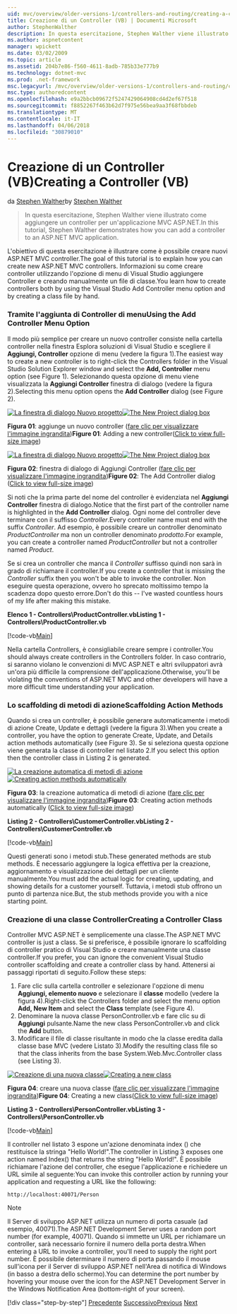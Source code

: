 ```yaml
---
uid: mvc/overview/older-versions-1/controllers-and-routing/creating-a-controller-vb
title: Creazione di un Controller (VB) | Documenti Microsoft
author: StephenWalther
description: In questa esercitazione, Stephen Walther viene illustrato come aggiungere un controller per un'applicazione MVC ASP.NET.
ms.author: aspnetcontent
manager: wpickett
ms.date: 03/02/2009
ms.topic: article
ms.assetid: 204b7e86-f560-4611-8adb-785b33e777b9
ms.technology: dotnet-mvc
ms.prod: .net-framework
msc.legacyurl: /mvc/overview/older-versions-1/controllers-and-routing/creating-a-controller-vb
msc.type: authoredcontent
ms.openlocfilehash: e9a2bbcb09672f5247429064908cd4d2ef67f518
ms.sourcegitcommit: f8852267f463b62d7f975e56bea9aa3f68fbbdeb
ms.translationtype: MT
ms.contentlocale: it-IT
ms.lasthandoff: 04/06/2018
ms.locfileid: "30879010"
---
```

<a name="creating-a-controller-vb"></a><span data-ttu-id="c429d-103">Creazione di un Controller (VB)</span><span class="sxs-lookup"><span data-stu-id="c429d-103">Creating a Controller (VB)</span></span>
====================
<span data-ttu-id="c429d-104">da [Stephen Walther](https://github.com/StephenWalther)</span><span class="sxs-lookup"><span data-stu-id="c429d-104">by [Stephen Walther](https://github.com/StephenWalther)</span></span>

> <span data-ttu-id="c429d-105">In questa esercitazione, Stephen Walther viene illustrato come aggiungere un controller per un'applicazione MVC ASP.NET.</span><span class="sxs-lookup"><span data-stu-id="c429d-105">In this tutorial, Stephen Walther demonstrates how you can add a controller to an ASP.NET MVC application.</span></span>


<span data-ttu-id="c429d-106">L'obiettivo di questa esercitazione è illustrare come è possibile creare nuovi ASP.NET MVC controller.</span><span class="sxs-lookup"><span data-stu-id="c429d-106">The goal of this tutorial is to explain how you can create new ASP.NET MVC controllers.</span></span> <span data-ttu-id="c429d-107">Informazioni su come creare controller utilizzando l'opzione di menu di Visual Studio aggiungere Controller e creando manualmente un file di classe.</span><span class="sxs-lookup"><span data-stu-id="c429d-107">You learn how to create controllers both by using the Visual Studio Add Controller menu option and by creating a class file by hand.</span></span>

### <a name="using-the-add-controller-menu-option"></a><span data-ttu-id="c429d-108">Tramite l'aggiunta di Controller di menu</span><span class="sxs-lookup"><span data-stu-id="c429d-108">Using the Add Controller Menu Option</span></span>

<span data-ttu-id="c429d-109">Il modo più semplice per creare un nuovo controller consiste nella cartella controller nella finestra Esplora soluzioni di Visual Studio e scegliere il **Aggiungi, Controller** opzione di menu (vedere la figura 1).</span><span class="sxs-lookup"><span data-stu-id="c429d-109">The easiest way to create a new controller is to right-click the Controllers folder in the Visual Studio Solution Explorer window and select the **Add, Controller** menu option (see Figure 1).</span></span> <span data-ttu-id="c429d-110">Selezionando questa opzione di menu viene visualizzata la **Aggiungi Controller** finestra di dialogo (vedere la figura 2).</span><span class="sxs-lookup"><span data-stu-id="c429d-110">Selecting this menu option opens the **Add Controller** dialog (see Figure 2).</span></span>


<span data-ttu-id="c429d-111">[![La finestra di dialogo Nuovo progetto](creating-a-controller-vb/_static/image1.jpg)](creating-a-controller-vb/_static/image1.png)</span><span class="sxs-lookup"><span data-stu-id="c429d-111">[![The New Project dialog box](creating-a-controller-vb/_static/image1.jpg)](creating-a-controller-vb/_static/image1.png)</span></span>

<span data-ttu-id="c429d-112">**Figura 01**: aggiunge un nuovo controller ([fare clic per visualizzare l'immagine ingrandita](creating-a-controller-vb/_static/image2.png))</span><span class="sxs-lookup"><span data-stu-id="c429d-112">**Figure 01**: Adding a new controller([Click to view full-size image](creating-a-controller-vb/_static/image2.png))</span></span>


<span data-ttu-id="c429d-113">[![La finestra di dialogo Nuovo progetto](creating-a-controller-vb/_static/image2.jpg)](creating-a-controller-vb/_static/image3.png)</span><span class="sxs-lookup"><span data-stu-id="c429d-113">[![The New Project dialog box](creating-a-controller-vb/_static/image2.jpg)](creating-a-controller-vb/_static/image3.png)</span></span>

<span data-ttu-id="c429d-114">**Figura 02**: finestra di dialogo di Aggiungi Controller ([fare clic per visualizzare l'immagine ingrandita](creating-a-controller-vb/_static/image4.png))</span><span class="sxs-lookup"><span data-stu-id="c429d-114">**Figure 02**: The Add Controller dialog ([Click to view full-size image](creating-a-controller-vb/_static/image4.png))</span></span>


<span data-ttu-id="c429d-115">Si noti che la prima parte del nome del controller è evidenziata nel **Aggiungi Controller** finestra di dialogo.</span><span class="sxs-lookup"><span data-stu-id="c429d-115">Notice that the first part of the controller name is highlighted in the **Add Controller** dialog.</span></span> <span data-ttu-id="c429d-116">Ogni nome del controller deve terminare con il suffisso *Controller*.</span><span class="sxs-lookup"><span data-stu-id="c429d-116">Every controller name must end with the suffix *Controller*.</span></span> <span data-ttu-id="c429d-117">Ad esempio, è possibile creare un controller denominato *ProductController* ma non un controller denominato *prodotto*.</span><span class="sxs-lookup"><span data-stu-id="c429d-117">For example, you can create a controller named *ProductController* but not a controller named *Product*.</span></span>


<span data-ttu-id="c429d-118">Se si crea un controller che manca il *Controller* suffisso quindi non sarà in grado di richiamare il controller.</span><span class="sxs-lookup"><span data-stu-id="c429d-118">If you create a controller that is missing the *Controller* suffix then you won't be able to invoke the controller.</span></span> <span data-ttu-id="c429d-119">Non eseguire questa operazione, ovvero ho sprecato moltissimo tempo la scadenza dopo questo errore.</span><span class="sxs-lookup"><span data-stu-id="c429d-119">Don't do this -- I've wasted countless hours of my life after making this mistake.</span></span>


<span data-ttu-id="c429d-120">**Elenco 1 - Controllers\ProductController.vb**</span><span class="sxs-lookup"><span data-stu-id="c429d-120">**Listing 1 - Controllers\ProductController.vb**</span></span>

[!code-vb[Main](creating-a-controller-vb/samples/sample1.vb)]

<span data-ttu-id="c429d-121">Nella cartella Controllers, è consigliabile creare sempre i controller.</span><span class="sxs-lookup"><span data-stu-id="c429d-121">You should always create controllers in the Controllers folder.</span></span> <span data-ttu-id="c429d-122">In caso contrario, si saranno violano le convenzioni di MVC ASP.NET e altri sviluppatori avrà un'ora più difficile la comprensione dell'applicazione.</span><span class="sxs-lookup"><span data-stu-id="c429d-122">Otherwise, you'll be violating the conventions of ASP.NET MVC and other developers will have a more difficult time understanding your application.</span></span>

### <a name="scaffolding-action-methods"></a><span data-ttu-id="c429d-123">Lo scaffolding di metodi di azione</span><span class="sxs-lookup"><span data-stu-id="c429d-123">Scaffolding Action Methods</span></span>

<span data-ttu-id="c429d-124">Quando si crea un controller, è possibile generare automaticamente i metodi di azione Create, Update e dettagli (vedere la figura 3).</span><span class="sxs-lookup"><span data-stu-id="c429d-124">When you create a controller, you have the option to generate Create, Update, and Details action methods automatically (see Figure 3).</span></span> <span data-ttu-id="c429d-125">Se si seleziona questa opzione viene generata la classe di controller nel listato 2.</span><span class="sxs-lookup"><span data-stu-id="c429d-125">If you select this option then the controller class in Listing 2 is generated.</span></span>


<span data-ttu-id="c429d-126">[![La creazione automatica di metodi di azione](creating-a-controller-vb/_static/image3.jpg)](creating-a-controller-vb/_static/image5.png)</span><span class="sxs-lookup"><span data-stu-id="c429d-126">[![Creating action methods automatically](creating-a-controller-vb/_static/image3.jpg)](creating-a-controller-vb/_static/image5.png)</span></span>

<span data-ttu-id="c429d-127">**Figura 03**: la creazione automatica di metodi di azione ([fare clic per visualizzare l'immagine ingrandita](creating-a-controller-vb/_static/image6.png))</span><span class="sxs-lookup"><span data-stu-id="c429d-127">**Figure 03**: Creating action methods automatically ([Click to view full-size image](creating-a-controller-vb/_static/image6.png))</span></span>


<span data-ttu-id="c429d-128">**Listing 2 - Controllers\CustomerController.vb**</span><span class="sxs-lookup"><span data-stu-id="c429d-128">**Listing 2 - Controllers\CustomerController.vb**</span></span>

[!code-vb[Main](creating-a-controller-vb/samples/sample2.vb)]

<span data-ttu-id="c429d-129">Questi generati sono i metodi stub.</span><span class="sxs-lookup"><span data-stu-id="c429d-129">These generated methods are stub methods.</span></span> <span data-ttu-id="c429d-130">È necessario aggiungere la logica effettiva per la creazione, aggiornamento e visualizzazione dei dettagli per un cliente manualmente.</span><span class="sxs-lookup"><span data-stu-id="c429d-130">You must add the actual logic for creating, updating, and showing details for a customer yourself.</span></span> <span data-ttu-id="c429d-131">Tuttavia, i metodi stub offrono un punto di partenza nice.</span><span class="sxs-lookup"><span data-stu-id="c429d-131">But, the stub methods provide you with a nice starting point.</span></span>

### <a name="creating-a-controller-class"></a><span data-ttu-id="c429d-132">Creazione di una classe Controller</span><span class="sxs-lookup"><span data-stu-id="c429d-132">Creating a Controller Class</span></span>

<span data-ttu-id="c429d-133">Controller MVC ASP.NET è semplicemente una classe.</span><span class="sxs-lookup"><span data-stu-id="c429d-133">The ASP.NET MVC controller is just a class.</span></span> <span data-ttu-id="c429d-134">Se si preferisce, è possibile ignorare lo scaffolding di controller pratico di Visual Studio e creare manualmente una classe controller.</span><span class="sxs-lookup"><span data-stu-id="c429d-134">If you prefer, you can ignore the convenient Visual Studio controller scaffolding and create a controller class by hand.</span></span> <span data-ttu-id="c429d-135">Attenersi ai passaggi riportati di seguito.</span><span class="sxs-lookup"><span data-stu-id="c429d-135">Follow these steps:</span></span>

1. <span data-ttu-id="c429d-136">Fare clic sulla cartella controller e selezionare l'opzione di menu **Aggiungi, elemento nuovo** e selezionare il **classe** modello (vedere la figura 4).</span><span class="sxs-lookup"><span data-stu-id="c429d-136">Right-click the Controllers folder and select the menu option **Add, New Item** and select the **Class** template (see Figure 4).</span></span>
2. <span data-ttu-id="c429d-137">Denominare la nuova classe PersonController.vb e fare clic su di **Aggiungi** pulsante.</span><span class="sxs-lookup"><span data-stu-id="c429d-137">Name the new class PersonController.vb and click the **Add** button.</span></span>
3. <span data-ttu-id="c429d-138">Modificare il file di classe risultante in modo che la classe eredita dalla classe base MVC (vedere Listato 3).</span><span class="sxs-lookup"><span data-stu-id="c429d-138">Modify the resulting class file so that the class inherits from the base System.Web.Mvc.Controller class (see Listing 3).</span></span>


<span data-ttu-id="c429d-139">[![Creazione di una nuova classe](creating-a-controller-vb/_static/image4.jpg)](creating-a-controller-vb/_static/image7.png)</span><span class="sxs-lookup"><span data-stu-id="c429d-139">[![Creating a new class](creating-a-controller-vb/_static/image4.jpg)](creating-a-controller-vb/_static/image7.png)</span></span>

<span data-ttu-id="c429d-140">**Figura 04**: creare una nuova classe ([fare clic per visualizzare l'immagine ingrandita](creating-a-controller-vb/_static/image8.png))</span><span class="sxs-lookup"><span data-stu-id="c429d-140">**Figure 04**: Creating a new class([Click to view full-size image](creating-a-controller-vb/_static/image8.png))</span></span>


<span data-ttu-id="c429d-141">**Listing 3 - Controllers\PersonController.vb**</span><span class="sxs-lookup"><span data-stu-id="c429d-141">**Listing 3 - Controllers\PersonController.vb**</span></span>

[!code-vb[Main](creating-a-controller-vb/samples/sample3.vb)]

<span data-ttu-id="c429d-142">Il controller nel listato 3 espone un'azione denominata index () che restituisce la stringa "Hello World!".</span><span class="sxs-lookup"><span data-stu-id="c429d-142">The controller in Listing 3 exposes one action named Index() that returns the string "Hello World!".</span></span> <span data-ttu-id="c429d-143">È possibile richiamare l'azione del controller, che esegue l'applicazione e richiedere un URL simile al seguente:</span><span class="sxs-lookup"><span data-stu-id="c429d-143">You can invoke this controller action by running your application and requesting a URL like the following:</span></span>

`http://localhost:40071/Person`

> [!NOTE]
> 
> <span data-ttu-id="c429d-144">Il Server di sviluppo ASP.NET utilizza un numero di porta casuale (ad esempio, 40071).</span><span class="sxs-lookup"><span data-stu-id="c429d-144">The ASP.NET Development Server uses a random port number (for example, 40071).</span></span> <span data-ttu-id="c429d-145">Quando si immette un URL per richiamare un controller, sarà necessario fornire il numero della porta destra.</span><span class="sxs-lookup"><span data-stu-id="c429d-145">When entering a URL to invoke a controller, you'll need to supply the right port number.</span></span> <span data-ttu-id="c429d-146">È possibile determinare il numero di porta passando il mouse sull'icona per il Server di sviluppo ASP.NET nell'Area di notifica di Windows (in basso a destra dello schermo).</span><span class="sxs-lookup"><span data-stu-id="c429d-146">You can determine the port number by hovering your mouse over the icon for the ASP.NET Development Server in the Windows Notification Area (bottom-right of your screen).</span></span>
> 
> [!div class="step-by-step"]
> <span data-ttu-id="c429d-147">[Precedente](adding-dynamic-content-to-a-cached-page-vb.md)
> [Successivo](creating-an-action-vb.md)</span><span class="sxs-lookup"><span data-stu-id="c429d-147">[Previous](adding-dynamic-content-to-a-cached-page-vb.md)
[Next](creating-an-action-vb.md)</span></span>
